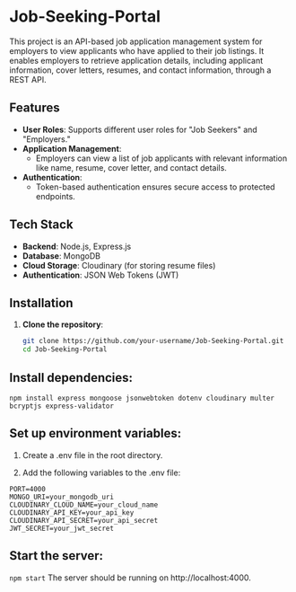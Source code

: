 # Job-Seeking-Portal

This project is an API-based job application management system for employers to view applicants who have applied to their job listings. It enables employers to retrieve application details, including applicant information, cover letters, resumes, and contact information, through a REST API.

## Features
- **User Roles**: Supports different user roles for "Job Seekers" and "Employers."
- **Application Management**: 
  - Employers can view a list of job applicants with relevant information like name, resume, cover letter, and contact details.
- **Authentication**: 
  - Token-based authentication ensures secure access to protected endpoints.

## Tech Stack
- **Backend**: Node.js, Express.js
- **Database**: MongoDB
- **Cloud Storage**: Cloudinary (for storing resume files)
- **Authentication**: JSON Web Tokens (JWT)

## Installation

1. **Clone the repository**:
   ```bash
   git clone https://github.com/your-username/Job-Seeking-Portal.git
   cd Job-Seeking-Portal
## Install dependencies:
```npm install express mongoose jsonwebtoken dotenv cloudinary multer bcryptjs express-validator```

## Set up environment variables:
1. Create a .env file in the root directory.

2. Add the following variables to the .env file:
```
PORT=4000
MONGO_URI=your_mongodb_uri
CLOUDINARY_CLOUD_NAME=your_cloud_name
CLOUDINARY_API_KEY=your_api_key
CLOUDINARY_API_SECRET=your_api_secret
JWT_SECRET=your_jwt_secret
```
## Start the server:
```npm start```
The server should be running on http://localhost:4000.
